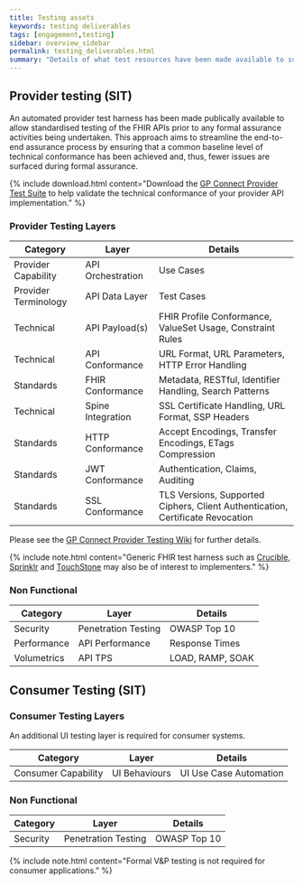 ```yaml
---
title: Testing assets
keywords: testing deliverables
tags: [engagement,testing]
sidebar: overview_sidebar
permalink: testing_deliverables.html
summary: "Details of what test resources have been made available to support the holistic testing of provider APIs and consumer applications."
---
```


## Provider testing (SIT) ##

An automated provider test harness has been made publically available to allow standardised testing of the FHIR APIs prior to any formal assurance activities being undertaken. This approach aims to streamline the end-to-end assurance process by ensuring that a common baseline level of technical conformance has been achieved and, thus, fewer issues are surfaced during formal assurance.

{% include download.html content="Download the [GP Connect Provider Test Suite](https://github.com/nhsconnect/gpconnect-provider-testing) to help validate the technical conformance of your provider API implementation." %}

### Provider Testing Layers ###

| Category | Layer  | Details  |
|----------|--------|----------|
| Provider Capability      | API Orchestration | Use Cases |
| Provider Terminology     | API Data Layer    | Test Cases |
| Technical      | API Payload(s)    | FHIR Profile Conformance, ValueSet Usage, Constraint Rules   |
| Technical      | API Conformance   | URL Format, URL Parameters, HTTP Error Handling |
| Standards      | FHIR Conformance  | Metadata, RESTful, Identifier Handling, Search Patterns |
| Technical      | Spine Integration | SSL Certificate Handling, URL Format, SSP Headers |
| Standards      | HTTP Conformance  | Accept Encodings, Transfer Encodings, ETags Compression |
| Standards      | JWT Conformance  | Authentication, Claims, Auditing |
| Standards      | SSL Conformance  | TLS Versions, Supported Ciphers, Client Authentication, Certificate Revocation |

Please see the [GP Connect Provider Testing Wiki](https://github.com/nhsconnect/gpconnect-provider-testing/wiki) for further details.

{% include note.html content="Generic FHIR test harness such as [Crucible](https://www.projectcrucible.org/), [Sprinklr](https://github.com/furore-fhir/sprinkler) and [TouchStone](http://www.aegis.net/touchstone.html) may also be of interest to implementers." %}

### Non Functional ###

| Category       | Layer               | Details          |
|----------------|---------------------|------------------|
| Security       | Penetration Testing | OWASP Top 10    |
| Performance    | API Performance     | Response Times   |
| Volumetrics    | API TPS             | LOAD, RAMP, SOAK |

## Consumer Testing (SIT) ##

### Consumer Testing Layers ###

An additional UI testing layer is required for consumer systems.

| Category            | Layer         | Details                |
|---------------------|---------------|------------------------|
| Consumer Capability | UI Behaviours | UI Use Case Automation |

### Non Functional ###

| Category       | Layer               | Details          |
|----------------|---------------------|------------------|
| Security       | Penetration Testing | OWASP Top 10    | 

{% include note.html content="Formal V&P testing is not required for consumer applications." %}

